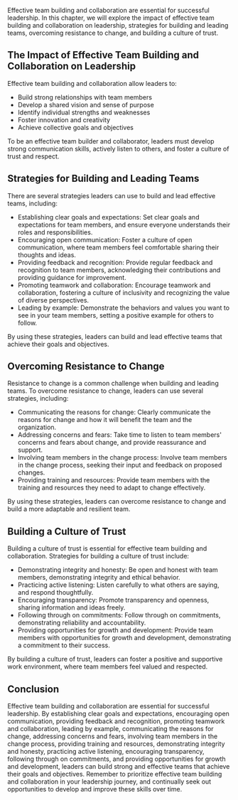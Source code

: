 
Effective team building and collaboration are essential for successful leadership. In this chapter, we will explore the impact of effective team building and collaboration on leadership, strategies for building and leading teams, overcoming resistance to change, and building a culture of trust.

The Impact of Effective Team Building and Collaboration on Leadership
---------------------------------------------------------------------

Effective team building and collaboration allow leaders to:

* Build strong relationships with team members
* Develop a shared vision and sense of purpose
* Identify individual strengths and weaknesses
* Foster innovation and creativity
* Achieve collective goals and objectives

To be an effective team builder and collaborator, leaders must develop strong communication skills, actively listen to others, and foster a culture of trust and respect.

Strategies for Building and Leading Teams
-----------------------------------------

There are several strategies leaders can use to build and lead effective teams, including:

* Establishing clear goals and expectations: Set clear goals and expectations for team members, and ensure everyone understands their roles and responsibilities.
* Encouraging open communication: Foster a culture of open communication, where team members feel comfortable sharing their thoughts and ideas.
* Providing feedback and recognition: Provide regular feedback and recognition to team members, acknowledging their contributions and providing guidance for improvement.
* Promoting teamwork and collaboration: Encourage teamwork and collaboration, fostering a culture of inclusivity and recognizing the value of diverse perspectives.
* Leading by example: Demonstrate the behaviors and values you want to see in your team members, setting a positive example for others to follow.

By using these strategies, leaders can build and lead effective teams that achieve their goals and objectives.

Overcoming Resistance to Change
-------------------------------

Resistance to change is a common challenge when building and leading teams. To overcome resistance to change, leaders can use several strategies, including:

* Communicating the reasons for change: Clearly communicate the reasons for change and how it will benefit the team and the organization.
* Addressing concerns and fears: Take time to listen to team members' concerns and fears about change, and provide reassurance and support.
* Involving team members in the change process: Involve team members in the change process, seeking their input and feedback on proposed changes.
* Providing training and resources: Provide team members with the training and resources they need to adapt to change effectively.

By using these strategies, leaders can overcome resistance to change and build a more adaptable and resilient team.

Building a Culture of Trust
---------------------------

Building a culture of trust is essential for effective team building and collaboration. Strategies for building a culture of trust include:

* Demonstrating integrity and honesty: Be open and honest with team members, demonstrating integrity and ethical behavior.
* Practicing active listening: Listen carefully to what others are saying, and respond thoughtfully.
* Encouraging transparency: Promote transparency and openness, sharing information and ideas freely.
* Following through on commitments: Follow through on commitments, demonstrating reliability and accountability.
* Providing opportunities for growth and development: Provide team members with opportunities for growth and development, demonstrating a commitment to their success.

By building a culture of trust, leaders can foster a positive and supportive work environment, where team members feel valued and respected.

Conclusion
----------

Effective team building and collaboration are essential for successful leadership. By establishing clear goals and expectations, encouraging open communication, providing feedback and recognition, promoting teamwork and collaboration, leading by example, communicating the reasons for change, addressing concerns and fears, involving team members in the change process, providing training and resources, demonstrating integrity and honesty, practicing active listening, encouraging transparency, following through on commitments, and providing opportunities for growth and development, leaders can build strong and effective teams that achieve their goals and objectives. Remember to prioritize effective team building and collaboration in your leadership journey, and continually seek out opportunities to develop and improve these skills over time.
